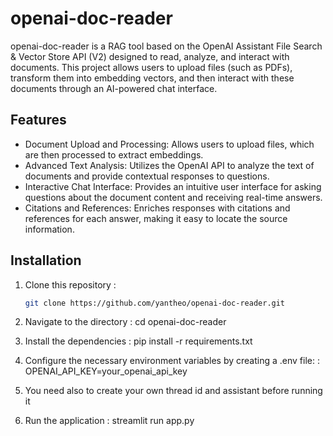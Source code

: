 # openai-doc-reader

openai-doc-reader is a RAG tool based on the OpenAI Assistant File Search & Vector Store API (V2) designed to read, analyze, and interact with documents. This project allows users to upload files (such as PDFs), transform them into embedding vectors, and then interact with these documents through an AI-powered chat interface.

## Features

- Document Upload and Processing: Allows users to upload files, which are then processed to extract embeddings.
- Advanced Text Analysis: Utilizes the OpenAI API to analyze the text of documents and provide contextual responses to questions.
- Interactive Chat Interface: Provides an intuitive user interface for asking questions about the document content and receiving real-time answers.
- Citations and References: Enriches responses with citations and references for each answer, making it easy to locate the source information.

## Installation

1. Clone this repository :
   ```bash
   git clone https://github.com/yantheo/openai-doc-reader.git

2. Navigate to the directory :
   cd openai-doc-reader

3. Install the dependencies :
   pip install -r requirements.txt

4. Configure the necessary environment variables by creating a .env file: :
   OPENAI_API_KEY=your_openai_api_key
   
5. You need also to create your own thread id and assistant before running it

6. Run the application :
   streamlit run app.py


